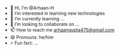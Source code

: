 - 👋 Hi, I’m @Arhaan-H
- 👀 I’m interested in learning new technologies
- 🌱 I’m currently learning ...
- 💞️ I’m looking to collaborate on ...
- 📫 How to reach me arhaangupta475@gmail.com
- 😄 Pronouns: he/him
- ⚡ Fun fact: ...

<!---
Arhaan-H/Arhaan-H is a ✨ special ✨ repository because its `README.md` (this file) appears on your GitHub profile.
You can click the Preview link to take a look at your changes.
--->
